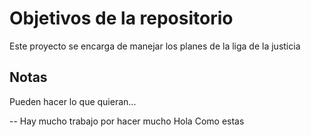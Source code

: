 # Objetivos de la repositorio

Este proyecto se encarga de manejar los planes de la liga de la justicia


## Notas
Pueden hacer lo que quieran...

-- Hay mucho trabajo por hacer mucho 
Hola
Como estas
